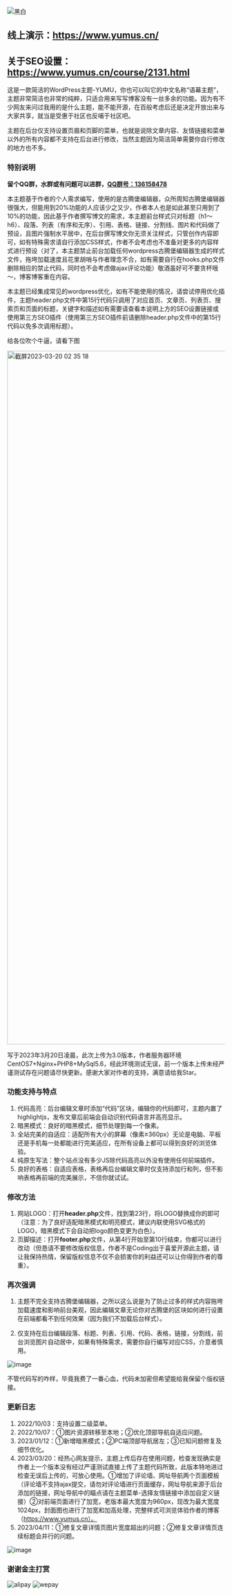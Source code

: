 ![黑白](https://user-images.githubusercontent.com/64707090/212085429-902f45db-e774-43c3-b526-38582f3528ef.jpg)


## 线上演示：https://www.yumus.cn/

## 关于SEO设置：https://www.yumus.cn/course/2131.html

这是一款简洁的WordPress主题-YUMU，你也可以叫它的中文名称“语幕主题”，主题非常简洁也非常的纯粹，只适合用来写写博客没有一丝多余的功能。因为有不少网友来问过我用的是什么主题，能不能开源，在百般考虑后还是决定开放出来与大家共享，就当是受惠于社区也反哺于社区吧。

主题在后台仅支持设置页眉和页脚的菜单，也就是说除文章内容、友情链接和菜单以外的所有内容都不支持在后台进行修改，当然主题因为简洁简单需要你自行修改的地方也不多。

### 特别说明

**留个QQ群，水群或有问题可以进群，[QQ群号：136158478](https://qm.qq.com/cgi-bin/qm/qr?k=QXApLNs8o699vSO38i6YleapjXn9n8S-&jump_from=webapi&authKey=dfxBqMAcZNcjDkoz4s/vRhSrbxy6BFwMp5kCKrdrPq4qKGVsg/gVrM8E5RbL3N5P)**


本主题基于作者的个人需求编写，使用的是古腾堡编辑器，众所周知古腾堡编辑器很强大，但能用到20%功能的人应该少之又少，作者本人也是如此甚至只用到了10%的功能，因此基于作者撰写博文的需求，本主题前台样式只对标题（h1～h6）、段落、列表（有序和无序）、引用、表格、链接、分割线、图片和代码做了预设，且图片强制水平居中，在后台撰写博文你无须关注样式，只管创作内容即可，如有特殊需求请自行添加CSS样式，作者不会考虑也不准备对更多的内容样式进行预设（对了，本主题禁止前台加载任何wordpress古腾堡编辑器生成的样式文件，拖垮加载速度且花里胡哨与作者理念不合，如有需要自行在hooks.php文件删除相应的禁止代码，同时也不会考虑做ajax评论功能）敬酒虽好可不要贪杯哦～，博客博客重在内容。


本主题已经集成常见的wordpress优化，如有不能使用的情况，请尝试停用优化插件，主题header.php文件中第15行代码只调用了对应首页、文章页、列表页、搜索页和页面的标题，关键字和描述如有需要请查看本说明上方的SEO设置链接或使用第三方SEO插件（使用第三方SEO插件前请删除header.php文件中的第15行代码以免多次调用标题）。

给各位吹个牛逼，请看下图

<img width="1604" alt="截屏2023-03-20 02 35 18" src="https://user-images.githubusercontent.com/64707090/226199237-5897b05d-662d-498f-95dd-e706377d2d39.png">


写于2023年3月20日凌晨，此次上传为3.0版本，作者服务器环境CentOS7+Nginx+PHP8+MySql5.6，经此环境测试无误，前一个版本上传未经严谨测试存在问题请尽快更新。感谢大家对作者的支持，满意请给我Star。

### 功能支持与特点

1.  代码高亮：后台编辑文章时添加“代码”区块，编辑你的代码即可，主题内置了highlightjs，发布文章后前端会自动识别代码语言并高亮显示。
2.  暗黑模式：良好的暗黑模式，细节处理到每一个像素。
3.  全站完美的自适应：适配所有大小的屏幕（像素≥360px）无论是电脑、平板还是手机每一处都能进行完美适应，在所有设备上都可以得到良好的浏览体验。
4.  纯原生写法：整个站点没有多少JS除代码高亮以外没有使用任何前端插件。
5.  良好的表格：自适应表格，表格再后台编辑文章时仅支持添加行和列，但不影响表格再前端的完美展示，不信你就试试。

### 修改方法

1.  网站LOGO：打开**header.php**文件，找到第23行，将LOGO替换成你的即可（注意：为了良好适配暗黑模式和明亮模式，建议内联使用SVG格式的LOGO，暗黑模式下会自动把logo颜色变更为白色）。
2.  页脚描述：打开**footer.php**文件，从第4行开始至第10行结束，你都可以进行改动（但恳请不要修改版权信息，作者不是Coding出于喜爱开源此主题，请让我保持热情，保留版权信息不仅不会损害你的利益还可以让你得到作者的尊重）。

### 再次强调

1. 主题不完全支持古腾堡编辑器，之所以这么说是为了防止过多的样式内容拖垮加载速度和影响前台美观，因此编辑文章无论你对古腾堡的区块如何进行设置在前端都看不到任何效果（因为我们不加载后台样式）。

2. 仅支持在后台编辑段落、标题、列表、引用、代码、表格，链接，分割线，前台浏览图片自动居中，如果有特殊需求，需要你自行编写对应CSS，介意者慎用。

![image](https://user-images.githubusercontent.com/64707090/200598521-6451e026-cade-4f6e-bab3-f6906623db5a.png)

不管代码写的咋样，毕竟我费了一番心血，代码未加密但希望能给我保留个版权链接。

### 更新日志

1.  2022/10/03：支持设置二级菜单。
2.  2022/10/07：①图片资源转移至本地；②优化顶部导航自适应问题。
3.  2023/01/12：①新增暗黑模式；②PC端顶部导航居左；③已知问题修复及细节优化。
4.  2023/03/20：经热心网友提示，主题上传后存在使用问题，检查发现确实是作者上一个版本没有经过严谨测试直接上传了主题代码所致，此版本特地进过检查无误后上传的，可放心使用。①增加了评论墙、网址导航两个页面模板（评论墙不支持ajax提交，请勿对评论墙进行页面缓存，网址导航来源于后台添加的链接，网址导航中的瞄点请在主题菜单-选择友情链接中添加自定义链接）②对前端页面进行了加宽，老版本最大宽度为960px，现改为最大宽度1024px，封面图也进行了加宽和加高处理，完整样式可浏览体验作者的博客（https://www.yumus.cn）。
5.  2023/04/11：①修复文章详情页图片宽度超出的问题；②修复文章详情页连续标题会并行的问题。

![image](https://user-images.githubusercontent.com/64707090/200598521-6451e026-cade-4f6e-bab3-f6906623db5a.png)

### 谢谢金主打赏

![alipay](https://user-images.githubusercontent.com/64707090/226198400-de267169-5bf8-4fed-bfd3-81eb17bb84d8.png)
![wepay](https://user-images.githubusercontent.com/64707090/226198406-2dfb9529-1940-4850-acf1-d8781940e523.png)
